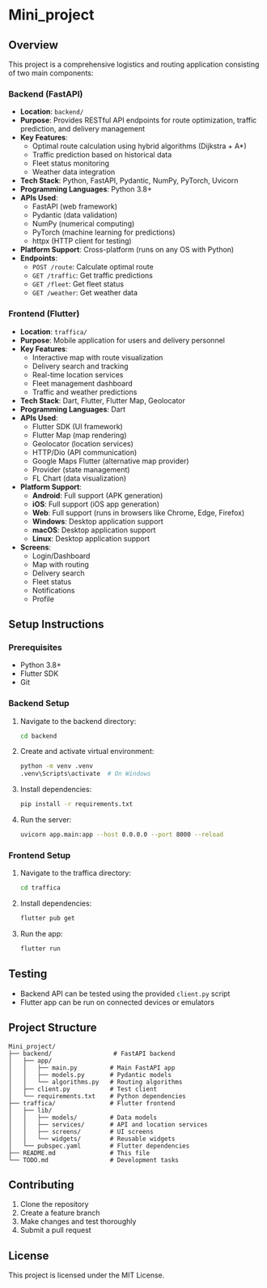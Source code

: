 # Mini_project

## Overview

This project is a comprehensive logistics and routing application consisting of two main components:

### Backend (FastAPI)
- **Location**: `backend/`
- **Purpose**: Provides RESTful API endpoints for route optimization, traffic prediction, and delivery management
- **Key Features**:
  - Optimal route calculation using hybrid algorithms (Dijkstra + A*)
  - Traffic prediction based on historical data
  - Fleet status monitoring
  - Weather data integration
- **Tech Stack**: Python, FastAPI, Pydantic, NumPy, PyTorch, Uvicorn
- **Programming Languages**: Python 3.8+
- **APIs Used**:
  - FastAPI (web framework)
  - Pydantic (data validation)
  - NumPy (numerical computing)
  - PyTorch (machine learning for predictions)
  - httpx (HTTP client for testing)
- **Platform Support**: Cross-platform (runs on any OS with Python)
- **Endpoints**:
  - `POST /route`: Calculate optimal route
  - `GET /traffic`: Get traffic predictions
  - `GET /fleet`: Get fleet status
  - `GET /weather`: Get weather data

### Frontend (Flutter)
- **Location**: `traffica/`
- **Purpose**: Mobile application for users and delivery personnel
- **Key Features**:
  - Interactive map with route visualization
  - Delivery search and tracking
  - Real-time location services
  - Fleet management dashboard
  - Traffic and weather predictions
- **Tech Stack**: Dart, Flutter, Flutter Map, Geolocator
- **Programming Languages**: Dart
- **APIs Used**:
  - Flutter SDK (UI framework)
  - Flutter Map (map rendering)
  - Geolocator (location services)
  - HTTP/Dio (API communication)
  - Google Maps Flutter (alternative map provider)
  - Provider (state management)
  - FL Chart (data visualization)
- **Platform Support**:
  - **Android**: Full support (APK generation)
  - **iOS**: Full support (iOS app generation)
  - **Web**: Full support (runs in browsers like Chrome, Edge, Firefox)
  - **Windows**: Desktop application support
  - **macOS**: Desktop application support
  - **Linux**: Desktop application support
- **Screens**:
  - Login/Dashboard
  - Map with routing
  - Delivery search
  - Fleet status
  - Notifications
  - Profile

## Setup Instructions

### Prerequisites
- Python 3.8+
- Flutter SDK
- Git

### Backend Setup
1. Navigate to the backend directory:
   ```bash
   cd backend
   ```

2. Create and activate virtual environment:
   ```bash
   python -m venv .venv
   .venv\Scripts\activate  # On Windows
   ```

3. Install dependencies:
   ```bash
   pip install -r requirements.txt
   ```

4. Run the server:
   ```bash
   uvicorn app.main:app --host 0.0.0.0 --port 8000 --reload
   ```

### Frontend Setup
1. Navigate to the traffica directory:
   ```bash
   cd traffica
   ```

2. Install dependencies:
   ```bash
   flutter pub get
   ```

3. Run the app:
   ```bash
   flutter run
   ```

## Testing
- Backend API can be tested using the provided `client.py` script
- Flutter app can be run on connected devices or emulators

## Project Structure
```
Mini_project/
├── backend/                 # FastAPI backend
│   ├── app/
│   │   ├── main.py         # Main FastAPI app
│   │   ├── models.py       # Pydantic models
│   │   └── algorithms.py   # Routing algorithms
│   ├── client.py           # Test client
│   └── requirements.txt    # Python dependencies
├── traffica/               # Flutter frontend
│   ├── lib/
│   │   ├── models/         # Data models
│   │   ├── services/       # API and location services
│   │   ├── screens/        # UI screens
│   │   └── widgets/        # Reusable widgets
│   └── pubspec.yaml        # Flutter dependencies
├── README.md               # This file
└── TODO.md                 # Development tasks
```

## Contributing
1. Clone the repository
2. Create a feature branch
3. Make changes and test thoroughly
4. Submit a pull request

## License
This project is licensed under the MIT License.
